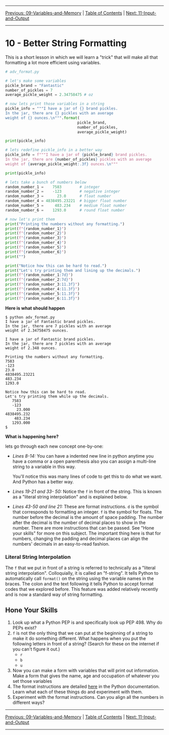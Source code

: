 <!-- Navigation -->

---

[Previous: 09-Variables-and-Memory](./09-Variables-and-Memory.md) | [Table of Contents](./00-Table-of-Contents.md) | [Next: 11-Input-and-Output](./11-Input-and-Output.md)

---
<!-- End Navigation -->
# 10 - Better String Formatting

This is a short lesson in which we will learn a "trick" that will make all that formatting a lot more efficient using variables.

```python
# adv_format.py

# let's make some variables
pickle_brand = "Fantastic"
number_of_pickles = 7
average_pickle_weight = 2.34758475 # oz

# now lets print those variables in a string
pickle_info = """I have a jar of {} brand pickles. 
In the jar, there are {} pickles with an average
weight of {} ounces.\n""".format(
                                pickle_brand, 
                                number_of_pickles, 
                                average_pickle_weight) 

print(pickle_info)

# lets redefine pickle_info in a better way
pickle_info = f"""I have a jar of {pickle_brand} brand pickles. 
In the jar, there are {number_of_pickles} pickles with an average
weight of {average_pickle_weight:.3f} ounces.\n"""

print(pickle_info)

# lets take a bunch of numbers below
random_number_1 =    7583        # integer
random_number_2 =    -123        # negative integer
random_number_3 =      23.0      # float number
random_number_4 = 4838495.23221  # bigger float number
random_number_5 =     483.234    # medium float number
random_number_6 =    1293.0      # round float number

# now let's print them
print("Printing the numbers without any formatting.")
print(f"{random_number_1}")
print(f"{random_number_2}")
print(f"{random_number_3}")
print(f"{random_number_4}")
print(f"{random_number_5}")
print(f"{random_number_6}")
print("")

print("Notice how this can be hard to read.")
print("Let's try printing them and lining up the decimals.")
print(f"{random_number_1:7d}")    
print(f"{random_number_2:7d}")    
print(f"{random_number_3:11.3f}") 
print(f"{random_number_4:11.3f}")
print(f"{random_number_5:11.3f}")
print(f"{random_number_6:11.3f}")

```

**Here is what should happen**

```
$ python adv_format.py
I have a jar of Fantastic brand pickles. 
In the jar, there are 7 pickles with an average
weight of 2.34758475 ounces.

I have a jar of Fantastic brand pickles. 
In the jar, there are 7 pickles with an average
weight of 2.348 ounces.

Printing the numbers without any formatting.
7583
-123
23.0
4838495.23221
483.234
1293.0

Notice how this can be hard to read.
Let's try printing them while up the decimals.
   7583
   -123
     23.000
4838495.232
    483.234
   1293.000
$
```

**What is happening here?**

lets go through each new concept one-by-one:

- *Lines 8-14:*
  You can have a indented new line in python anytime you have a comma or a
  open parenthesis also you can assign a multi-line string to a variable in this way.

  You'll notice this was many lines of code to get this to do what we want. And Python has a better way.

- *Lines 19-21 and 33- 50:* Notice the `f` in front of the string. This is known as a "literal string interpolation" and is explained below.

- *Lines 43-50 and line 21:* These are format instructions. `d` is the symbol that corresponds 
  to formatting an integer. `f` is the symbol for floats. The number before the decimal is the amount of space padding. The number after the decimal is the number of decimal places to show in the number. There are more instructions that can be passed. See "Hone your skills" for more on this subject. The important thing here is that for numbers, changing the padding and decimal places can align the numbers' decimals in an easy-to-read fashion.


### Literal String Interpolation

The `f` that we put in front of a string is referred to technically as a "literal string interpolation". Colloquially, it is called an "f-string". It tells Python to automatically call `format()` on the string using the variable names in the braces. The colon and the text following it tells Python to accept format codes that we explored before. This feature was added relatively recently and is now a standard way of string formatting.

## Hone Your Skills

1. Look up what a Python PEP is and specifically look up PEP 498. Why do PEPs exist?
1. `f` is not the only thing that we can put at the beginning of a string to make it do something different. What happens when you put the following letters in front of a string? (Search for these on the internet if you can't figure it out.)
   - `r`
   - `b`
   - `u`
1. Now you can make a form with variables that will print out information. Make a form that gives the name, age and occupation of whatever you set those variables
1. The format instructions are detailed [here](https://docs.python.org/3.7/library/string.html#format-string-syntax) in the Python documentation. Learn what each of these things do and experiment with them.
1. Experiment with the format instructions. Can you align all the numbers in different ways?

<!-- Navigation -->

---

[Previous: 09-Variables-and-Memory](./09-Variables-and-Memory.md) | [Table of Contents](./00-Table-of-Contents.md) | [Next: 11-Input-and-Output](./11-Input-and-Output.md)

---
<!-- End Navigation -->
